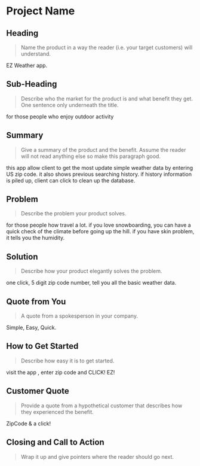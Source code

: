 # Project Name #

<!-- 
> This material was originally posted [here](http://www.quora.com/What-is-Amazons-approach-to-product-development-and-product-management). It is reproduced here for posterities sake.

There is an approach called "working backwards" that is widely used at Amazon. They work backwards from the customer, rather than starting with an idea for a product and trying to bolt customers onto it. While working backwards can be applied to any specific product decision, using this approach is especially important when developing new products or features.

For new initiatives a product manager typically starts by writing an internal press release announcing the finished product. The target audience for the press release is the new/updated product's customers, which can be retail customers or internal users of a tool or technology. Internal press releases are centered around the customer problem, how current solutions (internal or external) fail, and how the new product will blow away existing solutions.

If the benefits listed don't sound very interesting or exciting to customers, then perhaps they're not (and shouldn't be built). Instead, the product manager should keep iterating on the press release until they've come up with benefits that actually sound like benefits. Iterating on a press release is a lot less expensive than iterating on the product itself (and quicker!).

If the press release is more than a page and a half, it is probably too long. Keep it simple. 3-4 sentences for most paragraphs. Cut out the fat. Don't make it into a spec. You can accompany the press release with a FAQ that answers all of the other business or execution questions so the press release can stay focused on what the customer gets. My rule of thumb is that if the press release is hard to write, then the product is probably going to suck. Keep working at it until the outline for each paragraph flows. 

Oh, and I also like to write press-releases in what I call "Oprah-speak" for mainstream consumer products. Imagine you're sitting on Oprah's couch and have just explained the product to her, and then you listen as she explains it to her audience. That's "Oprah-speak", not "Geek-speak".

Once the project moves into development, the press release can be used as a touchstone; a guiding light. The product team can ask themselves, "Are we building what is in the press release?" If they find they're spending time building things that aren't in the press release (overbuilding), they need to ask themselves why. This keeps product development focused on achieving the customer benefits and not building extraneous stuff that takes longer to build, takes resources to maintain, and doesn't provide real customer benefit (at least not enough to warrant inclusion in the press release).
 -->
 
## Heading ##
  > Name the product in a way the reader (i.e. your target customers) will understand.

  EZ Weather app. 

## Sub-Heading ##
  > Describe who the market for the product is and what benefit they get. One sentence only underneath the title.

  for those people who enjoy outdoor activity 

## Summary ##
  > Give a summary of the product and the benefit. Assume the reader will not read anything else so make this paragraph good.

  this app allow client to get the most update simple weather data by entering US zip code. it also shows previous searching history. if history information is piled up, client can click to clean up the database. 

## Problem ##
  > Describe the problem your product solves.

  for those people how travel a lot. if you love snowboarding, you can have a quick check of the climate before going up the hill. if you have skin problem, it tells you the humidity.

## Solution ##
  > Describe how your product elegantly solves the problem.

  one click, 5 digit zip code number, tell you all the basic weather data.

## Quote from You ##
  > A quote from a spokesperson in your company.

  Simple, Easy, Quick.

## How to Get Started ##
  > Describe how easy it is to get started.

  visit the app , enter zip code and CLICK! EZ!

## Customer Quote ##
  > Provide a quote from a hypothetical customer that describes how they experienced the benefit.

  ZipCode & a click!

## Closing and Call to Action ##
  > Wrap it up and give pointers where the reader should go next.
